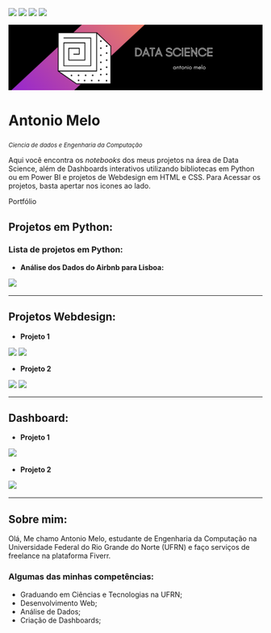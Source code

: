 <a href='https://www.linkedin.com/in/antonio-melo-6b3927201/'><img src="https://img.shields.io/badge/LinkedIn-0077B5?style=for-the-badge&logo=linkedin&logoColor=white"></a>
<a href='https://www.fiverr.com/users/antonio26_/seller_dashboard'><img src="https://img.shields.io/badge/fiverr-1DBF73?style=for-the-badge&amp;logo=fiverr&amp;logoColor=white"></a> 
<a href="https://medium.com/@antoniomlo"><img src="https://img.shields.io/badge/Medium-12100E?style=for-the-badge&logo=medium&logoColor=white"></a>
<a href='https://github.com/antoniomlo'><img src="https://img.shields.io/badge/GitHub-100000?style=for-the-badge&logo=github&logoColor=white"></a>

<p align="center">
  <img src="/img/DATA SCIENCE (1).png" >
</p>

# Antonio Melo
<sub>*Ciencia de dados e Engenharia da Computação*</sub>

Aqui você encontra os *notebooks* dos meus projetos na área de Data Science, além de Dashboards interativos utilizando bibliotecas em Python ou em Power BI e projetos de Webdesign em HTML e CSS. Para Acessar os projetos, basta apertar nos icones ao lado.

<p>Portfólio</p>

## Projetos em Python:

### Lista de projetos em Python:

* **Análise dos Dados do Airbnb para Lisboa:** 
<p><a href='https://github.com/antoniomelo26/Data_Science/blob/main/Analisando_os_Dados_do_Airbnb.ipynb'><img width= "50px" src="https://img.shields.io/badge/Jupyter-F37626.svg?&amp;style=for-the-badge&amp;logo=Jupyter&amp;logoColor=white"></a></p>

---

## Projetos Webdesign:

* **Projeto 1** 
<p><a href='https://www.linkedin.com/in/antonio-melo-6b3927201/'><img src="https://img.shields.io/badge/CSS3-1572B6?style=for-the-badge&logo=css3&logoColor=white"></a>
<a href='https://www.linkedin.com/in/antonio-melo-6b3927201/'><img src="https://img.shields.io/badge/HTML5-E34F26?style=for-the-badge&logo=html5&logoColor=white"></a></p>

* **Projeto 2** 
<p><a href='https://www.linkedin.com/in/antonio-melo-6b3927201/'><img src="https://img.shields.io/badge/CSS3-1572B6?style=for-the-badge&logo=css3&logoColor=white"></a>
<a href='https://www.linkedin.com/in/antonio-melo-6b3927201/'><img src="https://img.shields.io/badge/HTML5-E34F26?style=for-the-badge&logo=html5&logoColor=white"></a>
 </p>

---

## Dashboard:

* **Projeto 1** 
<p><a href="https://www.linkedin.com/in/antonio-melo-6b3927201/"><img src="https://img.shields.io/badge/PowerBI-F2C811?style=for-the-badge&logo=Power%20BI&logoColor=white"></a></p>

* **Projeto 2** 
<p><a href="https://www.linkedin.com/in/antonio-melo-6b3927201/"><img src="https://img.shields.io/badge/Python-3776AB?style=for-the-badge&logo=python&logoColor=white"></a></p>

---

## Sobre mim:

Olá,
Me chamo Antonio Melo, estudante de Engenharia da Computação na Universidade Federal do Rio Grande do Norte (UFRN) e faço serviços de freelance na plataforma Fiverr.

### **Algumas das minhas competências:**

* Graduando em Ciências e Tecnologias na UFRN;
* Desenvolvimento Web;
* Análise de Dados;
* Criação de Dashboards;



